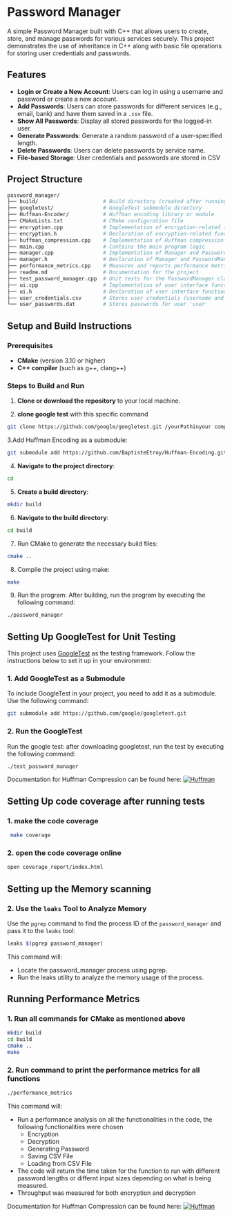 # Password Manager

A simple Password Manager built with C++ that allows users to create, store, and manage passwords for various services securely. This project demonstrates the use of inheritance in C++ along with basic file operations for storing user credentials and passwords.

## Features

- **Login or Create a New Account**: Users can log in using a username and password or create a new account.
- **Add Passwords**: Users can store passwords for different services (e.g., email, bank) and have them saved in a `.csv` file.
- **Show All Passwords**: Display all stored passwords for the logged-in user.
- **Generate Passwords**: Generate a random password of a user-specified length.
- **Delete Passwords**: Users can delete passwords by service name.
- **File-based Storage**: User credentials and passwords are stored in CSV 

## Project Structure

```graphql
password_manager/
├── build/                     # Build directory (created after running cmake)
├── googletest/                # GoogleTest submodule directory
├── Huffman-Encoder/           # Huffman encoding library or module
├── CMakeLists.txt             # CMake configuration file
├── encryption.cpp             # Implementation of encryption-related functionality
├── encryption.h               # Declaration of encryption-related functionality
├── huffman_compression.cpp    # Implementation of Huffman compression
├── main.cpp                   # Contains the main program logic
├── manager.cpp                # Implementation of Manager and PasswordManager classes
├── manager.h                  # Declaration of Manager and PasswordManager classes
├── performance_metrics.cpp    # Measures and reports performance metrics
├── readme.md                  # Documentation for the project
├── test_password_manager.cpp  # Unit tests for the PasswordManager class
├── ui.cpp                     # Implementation of user interface functionality
├── ui.h                       # Declaration of user interface functionality
├── user_credentials.csv       # Stores user credentials (username and password)
└── user_passwords.dat         # Stores passwords for user 'user'
```

## Setup and Build Instructions

### Prerequisites

- **CMake** (version 3.10 or higher)
- **C++ compiler** (such as g++, clang++)

### Steps to Build and Run

1. **Clone or download the repository** to your local machine.


2. **clone google test** with this specific command 
```bash
git clone https://github.com/google/googletest.git /yourPathinyour computer/ 
```

3.Add Huffman Encoding as a submodule:
   ```bash
   git submodule add https://github.com/BaptisteEtroy/Huffman-Encoding.git
   ```

4. **Navigate to the project directory**:

```bash
cd 
```

5. **Create a build directory**:

```bash
mkdir build
```

6. **Navigate to the build directory**:

```bash
cd build
```

7.  Run CMake to generate the necessary build files:

```bash
cmake ..
```
8.  Compile the project using make:

```bash
make
```
9.  Run the program: After building, run the program by executing the following command:

```bash
./password_manager
```

## Setting Up GoogleTest for Unit Testing

This project uses [GoogleTest](https://github.com/google/googletest) as the testing framework. Follow the instructions below to set it up in your environment:

### 1. Add GoogleTest as a Submodule

To include GoogleTest in your project, you need to add it as a submodule. Use the following command:

```bash
git submodule add https://github.com/google/googletest.git
```
### 2. Run the GoogleTest 

  Run the google test: after downloading googletest, run the test by executing the following command:

```bash
./test_password_manager
```

Documentation for Huffman Compression can be found here: [![Huffman](https://img.shields.io/badge/Testing-Documentation-blue)](./huffman_compression.md)


## Setting Up code coverage after running tests 

### 1. make the code coverage 

```bash
 make coverage  
```
### 2. open the code coverage online 

```bash
open coverage_report/index.html
```

## Setting up the Memory scanning

### 2. Use the `leaks` Tool to Analyze Memory

Use the `pgrep` command to find the process ID of the `password_manager` and pass it to the `leaks` tool:

```bash
leaks $(pgrep password_manager)
```
This command will:
- Locate the password_manager process using pgrep.
- Run the leaks utility to analyze the memory usage of the process.

## Running Performance Metrics

### 1. Run all commands for CMake as mentioned above
```bash
mkdir build
cd build
cmake ..
make
```

### 2. Run command to print the performance metrics for all functions

```bash
./performance_metrics
```

This command will:
- Run a performance analysis on all the functionalities in the code, the following functionalities were chosen
    - Encryption
    - Decryption
    - Generating Password
    - Saving CSV File
    - Loading from CSV File
- The code will return the time taken for the function to run with different password lengths or differnt input sizes depending on what is being measured. 
- Throughput was measured for both encryption and decryption


Documentation for Huffman Compression can be found here: [![Huffman](https://img.shields.io/badge/Testing-Documentation-blue)](./huffman_compression.md)